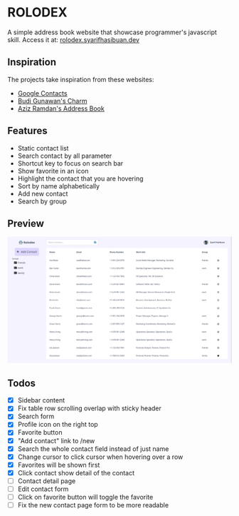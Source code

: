 # ROLODEX

A simple address book website that showcase programmer's javascript skill.
Access it at: [rolodex.syarifhasibuan.dev](https://rolodex.syarifhasibuan.dev)

## Inspiration

The projects take inspiration from these websites:

- [Google Contacts](https://contacts.google.com)
- [Budi Gunawan's Charm](https://charm.budigunawan.com)
- [Aziz Ramdan's Address Book](https://bearmentor-address-book.azizramdan.id)

## Features

- Static contact list
- Search contact by all parameter
- Shortcut key to focus on search bar
- Show favorite in an icon
- Highlight the contact that you are hovering
- Sort by name alphabetically
- Add new contact
- Search by group

## Preview

![Preview](resources/preview.png)

## Todos

- [x] Sidebar content
- [x] Fix table row scrolling overlap with sticky header
- [x] Search form
- [x] Profile icon on the right top
- [x] Favorite button
- [x] "Add contact" link to /new
- [x] Search the whole contact field instead of just name
- [x] Change cursor to click cursor when hovering over a row
- [x] Favorites will be shown first
- [x] Click contact show detail of the contact
- [ ] Contact detail page
- [ ] Edit contact form
- [ ] Click on favorite button will toggle the favorite
- [ ] Fix the new contact page form to be more readable
